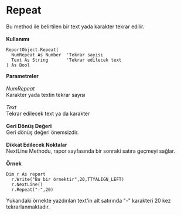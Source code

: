 # Repeat

Bu method ile belirtilen bir text yada karakter tekrar edilir.\
\
**Kullanımı**

```
ReportObject.Repeat(
  NumRepeat As Number  'Tekrar sayısı
  Text As String       'Tekrar edilecek text
) As Bool
```

**Parametreler**\
\
_NumRepeat_\
Karakter yada textin tekrar sayısı\
\
_Text_\
Tekrar edilecek text ya da karakter\
\
**Geri Dönüş Değeri**\
Geri dönüş değeri önemsizdir.\
\
**Dikkat Edilecek Noktalar**\
NextLine Methodu, rapor sayfasında bir sonraki satıra geçmeyi sağlar.\
\
**Örnek**

```
Dim r As report
  r.Write("Bu bir örnektir",20,TTYALIGN_LEFT)
  r.NextLine()
  r.Repeat("-",20)
```

Yukarıdaki örnekte yazdırılan text'in alt satırında "-" karakteri 20 kez tekrarlanmaktadır.

